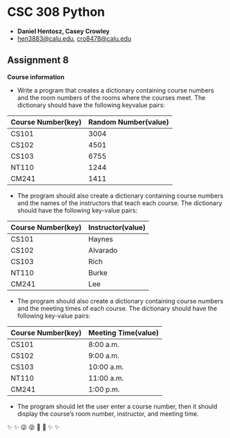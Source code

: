 # CSC 308 Python
 * __Daniel Hentosz, Casey Crowley__
 * hen3883@calu.edu, cro8478@calu.edu

## __Assignment 8__
__Course information__
 * Write a program that creates a dictionary containing course
numbers and the room numbers of the rooms where the
courses meet. The dictionary should have the following keyvalue
pairs:


__Course Number(key)__ | __Random Number(value)__
-|-
CS101 | 3004
CS102 | 4501
CS103 | 6755
NT110 | 1244
CM241 | 1411

 * The program should also create a dictionary containing course
numbers and the names of the instructors that teach each
course. The dictionary should have the following key-value
pairs:

__Course Number(key)__ | __Instructor(value)__
-|-
CS101 | Haynes
CS102 | Alvarado
CS103 | Rich
NT110 | Burke
CM241 | Lee

 * The program should also create a dictionary containing course
numbers and the meeting times of each course. The dictionary
should have the following key-value pairs:

__Course Number(key)__ | __Meeting Time(value)__
-|-
CS101 | 8:00 a.m.
CS102 | 9:00 a.m.
CS103 | 10:00 a.m.
NT110 | 11:00 a.m.
CM241 | 1:00 p.m.

 * The program should let the user enter a course number, then it
should display the course’s room number, instructor, and
meeting time.

:sparkles: :sparkles: :stuck_out_tongue_winking_eye: :stuck_out_tongue_closed_eyes: :shit: :shit: :sparkles: :sparkles:
